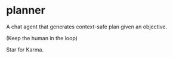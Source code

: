 # planner
A chat agent that generates context-safe plan given an objective.

(Keep the human in the loop)

Star for Karma.
